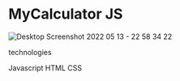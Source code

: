 # MyCalculator JS 



![Desktop Screenshot 2022 05 13 - 22 58 34 22](https://user-images.githubusercontent.com/92454164/168411500-7d397e46-5ba8-4690-87e3-05e478f74e8e.png)


technologies

Javascript
HTML
CSS
